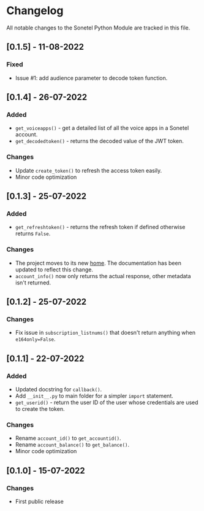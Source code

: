 # Changelog

All notable changes to the Sonetel Python Module are tracked in this file.

## [0.1.5] - 11-08-2022
### Fixed
+ Issue #1: add audience parameter to decode token function.

## [0.1.4] - 26-07-2022
### Added
+ `get_voiceapps()` - get a detailed list of all the voice apps in a Sonetel account.
+ `get_decodedtoken()` - returns the decoded value of the JWT token.

### Changes
+ Update `create_token()` to refresh the access token easily.
+ Minor code optimization

## [0.1.3] - 25-07-2022
### Added
+ `get_refreshtoken()` - returns the refresh token if defined otherwise returns `False`.

### Changes
+ The project moves to its new [home](https://github.com/Sonetel/sonetel-python). The documentation has been updated to reflect this change.
+ `account_info()` now only returns the actual response, other metadata isn't returned.

## [0.1.2] - 25-07-2022

### Changes
+ Fix issue in `subscription_listnums()` that doesn't return anything when `e164only=False`. 

## [0.1.1] - 22-07-2022

### Added
+ Updated docstring for `callback()`.
+ Add `__init__.py` to main folder for a simpler `import` statement.
+ `get_userid()` - return the user ID of the user whose credentials are used to create the token.

### Changes
+ Rename `account_id()` to `get_accountid()`.
+ Rename `account_balance()` to `get_balance()`.
+ Minor code optimization

## [0.1.0] - 15-07-2022

### Changes

+ First public release
